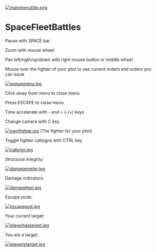 [![mainmenutitle.png](https://i.postimg.cc/s2wQjq7v/mainmenutitle.png)](https://postimg.cc/5HQNpPPV)

# SpaceFleetBattles

Pause with SPACE bar

Zoom with mouse wheel

Pan left/rigth/up/down with right mouse button or middle wheel

Mouse over the fighter of your pilot to see current orders and orders you can issue

[![popupmenu.jpg](https://i.postimg.cc/RFnhtWKk/popupmenu.jpg)](https://postimg.cc/bDpqcN6g)

Click away from menu to close menu

Press ESCAPE to close menu

Time accelerate with - and =  (-/+) keys

Change camera with C key

[![ownfighter.jpg](https://i.postimg.cc/RV13GJy9/ownfighter.jpg)](https://postimg.cc/F7RsHzhn)
(The fighter for your pilot)

Toggle fighter callsigns with CTRL key

[![callsign.jpg](https://i.postimg.cc/KjSzDm5R/callsign.jpg)](https://postimg.cc/ZBH4Tt2S)

Structural integrity:

[![damagemeter.jpg](https://i.postimg.cc/KvhknD9J/damagemeter.jpg)](https://postimg.cc/vDXZyfwV)

Damage indicators:

[![damagetext.jpg](https://i.postimg.cc/j5Wwhg0k/damagetext.jpg)](https://postimg.cc/ygH81TNF)

Escape pods:

[![escapepod.jpg](https://i.postimg.cc/0y8z421S/escapepod.jpg)](https://postimg.cc/rKPy0Tmy)

Your current target:

[![playerhastarget.jpg](https://i.postimg.cc/gJfwtVGc/playerhastarget.jpg)](https://postimg.cc/bD9Ns2G4)

You are a target:

[![playeristarget.jpg](https://i.postimg.cc/bv5ddxD0/playeristarget.jpg)](https://postimg.cc/TyrT4Wch)




